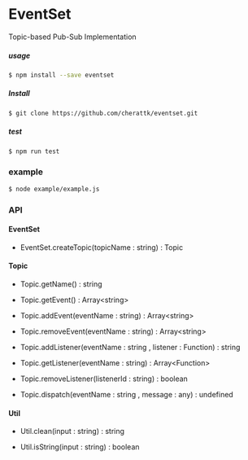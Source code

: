# EventSet
Topic-based Pub-Sub Implementation

##### usage
```bash
$ npm install --save eventset
```
##### Install
```bash
$ git clone https://github.com/cherattk/eventset.git
``` 
##### test
```bash
$ npm run test
```

### example
```bash
$ node example/example.js
```
### API
#### EventSet

- EventSet.createTopic(topicName : string) : Topic

#### Topic

- Topic.getName() : string

- Topic.getEvent() : Array\<string\>

- Topic.addEvent(eventName : string) : Array\<string\>

- Topic.removeEvent(eventName : string) : Array\<string\>

- Topic.addListener(eventName : string , listener : Function) : string

- Topic.getListener(eventName : string) : Array\<Function\>

- Topic.removeListener(listenerId : string) : boolean

- Topic.dispatch(eventName : string , message : any) : undefined

#### Util

- Util.clean(input : string) : string

- Util.isString(input : string) : boolean 
